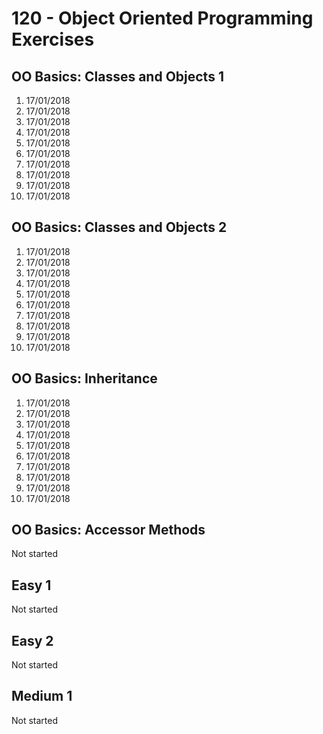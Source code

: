# 120 - Object Oriented Programming Exercises

## OO Basics: Classes and Objects 1

1. 17/01/2018
2. 17/01/2018
3. 17/01/2018
4. 17/01/2018
5. 17/01/2018
6. 17/01/2018
7. 17/01/2018
8. 17/01/2018
9. 17/01/2018
10. 17/01/2018

## OO Basics: Classes and Objects 2
1. 17/01/2018
2. 17/01/2018
3. 17/01/2018
4. 17/01/2018
5. 17/01/2018
6. 17/01/2018
7. 17/01/2018
8. 17/01/2018
9. 17/01/2018
10. 17/01/2018

## OO Basics: Inheritance
1. 17/01/2018
2. 17/01/2018
3. 17/01/2018
4. 17/01/2018
5. 17/01/2018
6. 17/01/2018
7. 17/01/2018
8. 17/01/2018
9. 17/01/2018
10. 17/01/2018

## OO Basics: Accessor Methods
Not started

## Easy 1
Not started

## Easy 2
Not started

## Medium 1
Not started
